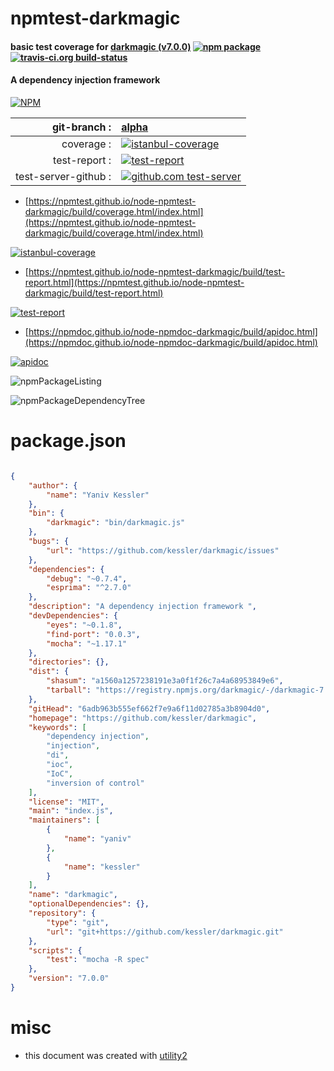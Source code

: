 # npmtest-darkmagic

#### basic test coverage for  [darkmagic (v7.0.0)](https://github.com/kessler/darkmagic)  [![npm package](https://img.shields.io/npm/v/npmtest-darkmagic.svg?style=flat-square)](https://www.npmjs.org/package/npmtest-darkmagic) [![travis-ci.org build-status](https://api.travis-ci.org/npmtest/node-npmtest-darkmagic.svg)](https://travis-ci.org/npmtest/node-npmtest-darkmagic)

#### A dependency injection framework

[![NPM](https://nodei.co/npm/darkmagic.png?downloads=true&downloadRank=true&stars=true)](https://www.npmjs.com/package/darkmagic)

| git-branch : | [alpha](https://github.com/npmtest/node-npmtest-darkmagic/tree/alpha)|
|--:|:--|
| coverage : | [![istanbul-coverage](https://npmtest.github.io/node-npmtest-darkmagic/build/coverage.badge.svg)](https://npmtest.github.io/node-npmtest-darkmagic/build/coverage.html/index.html)|
| test-report : | [![test-report](https://npmtest.github.io/node-npmtest-darkmagic/build/test-report.badge.svg)](https://npmtest.github.io/node-npmtest-darkmagic/build/test-report.html)|
| test-server-github : | [![github.com test-server](https://npmtest.github.io/node-npmtest-darkmagic/GitHub-Mark-32px.png)](https://npmtest.github.io/node-npmtest-darkmagic/build/app/index.html) | | build-artifacts : | [![build-artifacts](https://npmtest.github.io/node-npmtest-darkmagic/glyphicons_144_folder_open.png)](https://github.com/npmtest/node-npmtest-darkmagic/tree/gh-pages/build)|

- [https://npmtest.github.io/node-npmtest-darkmagic/build/coverage.html/index.html](https://npmtest.github.io/node-npmtest-darkmagic/build/coverage.html/index.html)

[![istanbul-coverage](https://npmtest.github.io/node-npmtest-darkmagic/build/screenCapture.buildCi.browser.%252Ftmp%252Fbuild%252Fcoverage.lib.html.png)](https://npmtest.github.io/node-npmtest-darkmagic/build/coverage.html/index.html)

- [https://npmtest.github.io/node-npmtest-darkmagic/build/test-report.html](https://npmtest.github.io/node-npmtest-darkmagic/build/test-report.html)

[![test-report](https://npmtest.github.io/node-npmtest-darkmagic/build/screenCapture.buildCi.browser.%252Ftmp%252Fbuild%252Ftest-report.html.png)](https://npmtest.github.io/node-npmtest-darkmagic/build/test-report.html)

- [https://npmdoc.github.io/node-npmdoc-darkmagic/build/apidoc.html](https://npmdoc.github.io/node-npmdoc-darkmagic/build/apidoc.html)

[![apidoc](https://npmdoc.github.io/node-npmdoc-darkmagic/build/screenCapture.buildCi.browser.%252Ftmp%252Fbuild%252Fapidoc.html.png)](https://npmdoc.github.io/node-npmdoc-darkmagic/build/apidoc.html)

![npmPackageListing](https://npmtest.github.io/node-npmtest-darkmagic/build/screenCapture.npmPackageListing.svg)

![npmPackageDependencyTree](https://npmtest.github.io/node-npmtest-darkmagic/build/screenCapture.npmPackageDependencyTree.svg)



# package.json

```json

{
    "author": {
        "name": "Yaniv Kessler"
    },
    "bin": {
        "darkmagic": "bin/darkmagic.js"
    },
    "bugs": {
        "url": "https://github.com/kessler/darkmagic/issues"
    },
    "dependencies": {
        "debug": "~0.7.4",
        "esprima": "^2.7.0"
    },
    "description": "A dependency injection framework ",
    "devDependencies": {
        "eyes": "~0.1.8",
        "find-port": "0.0.3",
        "mocha": "~1.17.1"
    },
    "directories": {},
    "dist": {
        "shasum": "a1560a1257238191e3a0f1f26c7a4a68953849e6",
        "tarball": "https://registry.npmjs.org/darkmagic/-/darkmagic-7.0.0.tgz"
    },
    "gitHead": "6adb963b555ef662f7e9a6f11d02785a3b8904d0",
    "homepage": "https://github.com/kessler/darkmagic",
    "keywords": [
        "dependency injection",
        "injection",
        "di",
        "ioc",
        "IoC",
        "inversion of control"
    ],
    "license": "MIT",
    "main": "index.js",
    "maintainers": [
        {
            "name": "yaniv"
        },
        {
            "name": "kessler"
        }
    ],
    "name": "darkmagic",
    "optionalDependencies": {},
    "repository": {
        "type": "git",
        "url": "git+https://github.com/kessler/darkmagic.git"
    },
    "scripts": {
        "test": "mocha -R spec"
    },
    "version": "7.0.0"
}
```



# misc
- this document was created with [utility2](https://github.com/kaizhu256/node-utility2)
